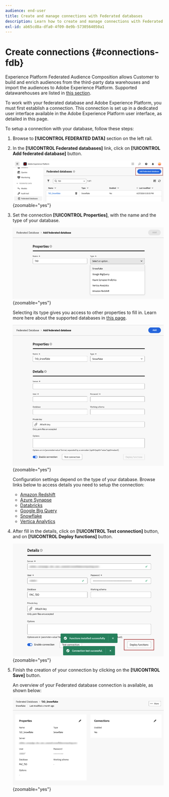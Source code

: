 ```yaml
---
audience: end-user
title: Create and manage connections with Federated databases
description: Learn how to create and manage connections with Federated databases
exl-id: ab65cd8a-dfa0-4f09-8e9b-5730564050a1
---
```

# Create connections {#connections-fdb}

Experience Platform Federated Audience Composition allows Customer to build and enrich audiences from the third-party data warehouses and import the audiences to Adobe Experience Platform. Supported datawarehouses are listed in [this section](../start/access-prerequisites.md#supported-systems).

To work with your federated database and Adobe Experience Platform, you must first establish a connection. This connection is set up in a dedicated user interface available in the Adobe Experience Platform user interface, as detailed in this page.

To setup a connection with your database, follow these steps:

1. Browse to **[!UICONTROL FEDERATED DATA]** section on the left rail.

1. In the **[!UICONTROL Federated databases]** link, click on **[!UICONTROL Add federated database]** button.

    ![](assets/connections_list.png){zoomable="yes"}

1. Set the connection **[!UICONTROL Properties]**, with the name and the type of your database. 

    ![](assets/connections_name.png){zoomable="yes"}

    Selecting its type gives you access to other properties to fill in. Learn more here about the supported databases in [this page](federated-db.md).

    ![](assets/connections_details.png){zoomable="yes"}

    Configuration settings depend on the type of your database. Browse links below to access details you need to setup the connection: 

    * [Amazon Redshift](federated-db.md#amazon-redshift)
    * [Azure Synapse](federated-db.md#azure-synapse-redshift)
    * [Databricks](federated-db.md#databricks)
    * [Google Big Query](federated-db.md#google-big-query)
    * [Snowflake](federated-db.md#snowflake)
    * [Vertica Analytics](federated-db.md#vertica-analytics)

1. After fill in the details, click on **[!UICONTROL Test connection]** button, and on **[!UICONTROL Deploy functions]** button.

    ![](assets/connections_testdeploy.png){zoomable="yes"}

1. Finish the creation of your connection by clicking on the **[!UICONTROL Save]** button.

    An overview of your Federated database connection is available, as shown below: 

    ![](assets/connections_overview.png){zoomable="yes"}
